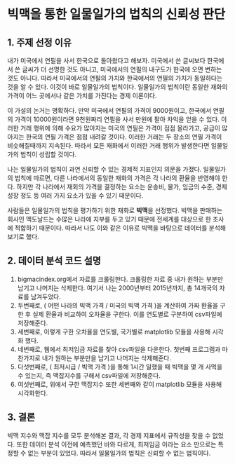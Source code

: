 # 빅맥을 통한 일물일가의 법칙의 신뢰성 판단

## 1. 주제 선정 이유
내가 미국에서 연필을 사서 한국으로 돌아왔다고 해보자. 미국에서 쓴 글씨보다 한국에서 쓴 글씨가 더 선명한 것도 아니고, 미국에서의 연필의 내구도가 한국에 오면 변하는 것도 아니다. 따라서 미국에서의 연필의 가치와 한국에서의 연필의 가치가 동일하다는 것을 알 수 있다. 이것이 바로 일물일가의 법칙이다. 일물일가의 법칙이란 동일한 재화의 가격이 어느 곳에서나 같은 가치를 가진다는 경제 이론이다.


이 가설의 논거는 명확하다. 만약 미국에서 연필의 가격이 9000원이고, 한국에서 연필의 가격이 10000원이라면 9천원짜리 연필을 사서 만원에 팔아 차익을 얻을 수 있다. 이러한 거래 행위에 의해 수요가 많아지는 미국의 연필은 가격이 점점 올라가고, 공급이 많아지는 한국의 연필 가격은 점점 내려갈 것이다. 이러한 거래는 두 장소의 연필 가격이 비슷해질때까지 지속된다. 따라서 모든 재화에서 이러한 거래 행위가 발생한다면 일물일가의 법칙이 성립할 것이다.


나는 일물일가의 법칙이 과연 신뢰할 수 있는 경제적 지표인지 의문을 가졌다. 일물일가의 법칙에 따르면, 다른 나라에서의 동일한 재화의 가격은 각 나라의 환율을 반영해야 한다. 하지만 각 나라에서 재회의 가격을 결정하는 요소는 운송비, 물가, 임금의 수준, 경제 성장 정도 등 여러 가지 요소가 있을 수 있기 때문이다.


사람들은 일물일가의 법칙을 평가하기 위한 재화로 **빅맥**을 선정했다. 빅맥을 판매하는 회사인 맥도날드는 수많은 나라에 지부를 두고 있기 때문에 전세계를 대상으로 한 조사에 적합하기 때문이다. 따라서 나도 이와 같은 이유로 빅맥을 바탕으로 데이터를 분석해보기로 했다.

## 2. 데이터 분석 코드 설명

1.  bigmacindex.org에서 자료를 크롤링한다. 크롤링한 자료 중 내가 원하는 부분만 남기고 나머지는 삭제한다. 여기서 나는 2000년부터 2015년까지, 총 14개국의 자료를 남겨두었다.
2. 두번째로, ( 어떤 나라의 빅맥 가격 / 미국의 빅맥 가격 )을 계산하여 가짜 환율을 구한 후 실제 환율과 비교하여 오차율을 구한다. 이를 연도별로 구분하여 csv파일에 저장해준다.
3. 세번째로, 이렇게 구한 오차율을 연도별, 국가별로 matplotlib 모듈을 사용해 시각화 했다.
4. 네번째로, 웹에서 최저임금 자료를 찾아 csv파일을 다운한다. 첫번째 프로그램과 마찬가지로 내가 원하는 부분만을 남기고 나머지는 삭제해준다.
5. 다섯번째로, ( 최저시급 / 빅맥 가격 )을 통해 1시간 일했을 때 빅맥을 몇 개 사먹을 수 있는지, 즉 맥잡지수를 구해서 csv파일에 저장해준다.
6. 여섯번째로, 위에서 구한 맥잡지수 또한 세번째와 같이 matplotlib 모듈을 사용해 시각화한다.

## 3. 결론

빅맥 지수와 맥잡 지수를 모두 분석해본 결과, 각 경제 지표에서 규칙성을 찾을 수 없었다. 또한 데이터 분석 이전에 예측했던 바와 다르게, 최저임금 이라는 요소 만으로는 특정할 수 없는 부분이 있었다. 따라서 일물일가의 법칙은 신뢰할 수 없는 법칙이다.
